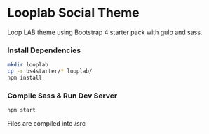 # Looplab Social Theme

Loop LAB theme using Bootstrap 4 starter pack with gulp and sass.


### Install Dependencies

```bash
mkdir looplab
cp -r bs4starter/* looplab/
npm install
```

### Compile Sass & Run Dev Server

```bash
npm start
```

Files are compiled into /src
